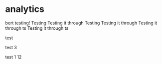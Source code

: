 # analytics
bert testing!
Testing
Testing it through
Testing
Testing it through
Testing it through
ts
Testing it through
ts

test

test 3

test 1 12
